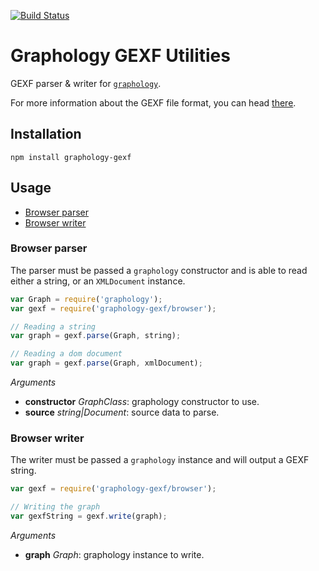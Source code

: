 [![Build Status](https://travis-ci.org/graphology/graphology-gexf.svg)](https://travis-ci.org/graphology/graphology-gexf)

# Graphology GEXF Utilities

GEXF parser & writer for [`graphology`](https://graphology.github.io).

For more information about the GEXF file format, you can head [there](https://gephi.org/gexf/format/).

## Installation

```
npm install graphology-gexf
```

## Usage

* [Browser parser](#browser-parser)
* [Browser writer](#browser-writer)

### Browser parser

The parser must be passed a `graphology` constructor and is able to read either a string, or an `XMLDocument` instance.

```js
var Graph = require('graphology');
var gexf = require('graphology-gexf/browser');

// Reading a string
var graph = gexf.parse(Graph, string);

// Reading a dom document
var graph = gexf.parse(Graph, xmlDocument);
```

*Arguments*

* **constructor** *GraphClass*: graphology constructor to use.
* **source** *string|Document*: source data to parse.

### Browser writer

The writer must be passed a `graphology` instance and will output a GEXF string.

```js
var gexf = require('graphology-gexf/browser');

// Writing the graph
var gexfString = gexf.write(graph);
```

*Arguments*

* **graph** *Graph*: graphology instance to write.
